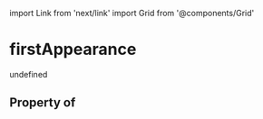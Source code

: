 import Link from 'next/link'
import Grid from '@components/Grid'

# firstAppearance

undefined

## Property of



